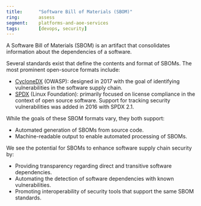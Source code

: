 ```yaml
---
title:      "Software Bill of Materials (SBOM)"
ring:       assess
segment:    platforms-and-aoe-services
tags:       [devops, security]
---
```


A Software Bill of Materials (SBOM) is an artifact that consolidates information about the dependencies of a software.

Several standards exist that define the contents and format of SBOMs. The most prominent open-source formats include:

- [CycloneDX](https://cyclonedx.org/) (OWASP): designed in 2017 with the goal of identifying vulnerabilities in the software supply chain.
- [SPDX](https://spdx.dev/) (Linux Foundation): primarily focused on license compliance in the context of open source software. Support for tracking security vulnerabilities was added in 2016 with SPDX 2.1.

While the goals of these SBOM formats vary, they both support:

- Automated generation of SBOMs from source code.
- Machine-readable output to enable automated processing of SBOMs.

We see the potential for SBOMs to enhance software supply chain security by:

- Providing transparency regarding direct and transitive software dependencies.
- Automating the detection of software dependencies with known vulnerabilities.
- Promoting interoperability of security tools that support the same SBOM standards.
